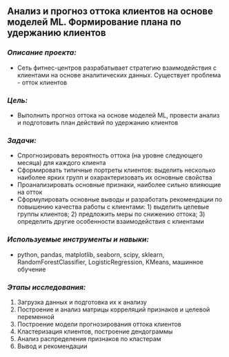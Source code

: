 ## Анализ и прогноз оттока клиентов на основе моделей ML. Формирование плана по удержанию клиентов
### *Описание проекта:* 
- Сеть фитнес-центров разрабатывает стратегию взаимодействия с клиентами на основе аналитических данных. Существует проблема - отток клиентов
### *Цель:* 
- Выполнить прогноз оттока на основе моделей ML, провести анализ и подготовить план действий по удержанию клиентов
### *Задачи:* 
- Спрогнозировать вероятность оттока (на уровне следующего месяца) для каждого клиента
- Сформировать типичные портреты клиентов: выделить несколько наиболее ярких групп и охарактеризовать их основные свойства
- Проанализировать основные признаки, наиболее сильно влияющие на отток
- Сформулировать основные выводы и разработать рекомендации по повышению качества работы с клиентами: 1) выделить целевые группы клиентов; 2) предложить меры по снижению оттока; 3) определить другие особенности взаимодействия с клиентами
### *Используемые инструменты и навыки:* 
- python, pandas, matplotlib, seaborn, scipy, sklearn, RandomForestClassifier, LogisticRegression, KMeans, машинное обучение
### *Этапы исследования:*
1. Загрузка данных и подготовка их к анализу
2. Построение и анализ матрицы корреляций признаков и целевой переменной
3. Построение модели прогнозирования оттока клиентов
4. Кластеризация клиентов, построение дендограммы
5. Анализ распределения признаков по кластерам
6. Вывод и рекомендации
